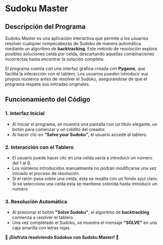 # Sudoku Master

## Descripción del Programa
Sudoku Master es una aplicación interactiva que permite a los usuarios resolver cualquier rompecabezas de Sudoku de manera automática mediante un algoritmo de **backtracking**. Este método de resolución explora posibles soluciones celda por celda, descartando aquellas combinaciones incorrectas hasta encontrar la solución completa.

El programa cuenta con una interfaz gráfica creada con **Pygame**, que facilita la interacción con el tablero. Los usuarios pueden introducir sus propios números antes de resolver el Sudoku, asegurándose de que el programa respete sus entradas originales.

## Funcionamiento del Código

### 1. Interfaz Inicial
- Al iniciar el programa, se muestra una pantalla con un título elegante, un botón para comenzar y un crédito del creador.
- Al hacer clic en **"Solve your Sudoku"**, el usuario accede al tablero.

### 2. Interacción con el Tablero
- El usuario puede hacer clic en una celda vacía e introducir un número del 1 al 9.
- Los números introducidos manualmente no podrán modificarse una vez iniciado el proceso de resolución.
- Si el ratón pasa sobre una celda, esta se resalta con un fondo azul claro. Si se selecciona una celda esta se mantiene colorida hasta introducir un numero

### 3. Resolución Automática
- Al presionar el botón **"Solve Sudoku"**, el algoritmo de **backtracking** comienza a resolver el tablero.
- Una vez completado el Sudoku, se muestra el mensaje **"SOLVE"** en una caja amarilla con letras rojas.

🌟 **¡Disfruta resolviendo Sudokus con Sudoku Master!** 🎯


